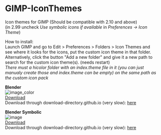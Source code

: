 # GIMP-IconThemes
Icon themes for GIMP (Should be compatible with 2.10 and above)  
(in 2.99 uncheck *Use symbolic icons if available* in *Preferences *->* Icon Theme*)  

How to install:  
Launch GIMP and go to Edit > Preferences > Folders > Icon Themes and see where it looks for the icons, put the custom icon theme in that folder.  
Alternatively, click the button "Add a new folder" and give it a new path to search for the custom icon theme(s). (needs restart)  
*There must a hicolor folder with an index.theme file in it (you can just manualy create those and index.theme can be empty) on the same path as the custom icon pack*

**Blender**  
![image_color](https://github.com/Uzugijin/GIMP-IconThemes/assets/116717813/ebf65872-e810-49c0-84d0-ea121455f9ae)  
[Download](https://github.com/Uzugijin/GIMP-IconThemes/releases/download/v1.0.2/BlenderIcons.zip)  
Download through download-directory.github.io (very slow): [here](https://download-directory.github.io/?url=https%3A%2F%2Fgithub.com%2FUzugijin%2FGIMP-IconThemes%2Ftree%2Fmain%2FBlenderIcons)

**Blender Symbolic**  
![image](https://github.com/Uzugijin/GIMP-IconThemes/assets/116717813/2b32c59f-7ae6-4e38-9f59-3392d4e6cd22)  
[Download](https://github.com/Uzugijin/GIMP-IconThemes/releases/download/v1.0.2/BlenderSymbolic.zip)  
Download through download-directory.github.io (very slow): [here](https://download-directory.github.io/?url=https%3A%2F%2Fgithub.com%2FUzugijin%2FGIMP-IconThemes%2Ftree%2Fmain%2FBlenderSymbolic)
